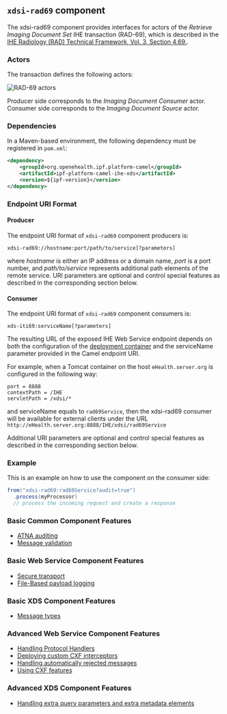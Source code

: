 
## `xdsi-rad69` component

The xdsi-rad69 component provides interfaces for actors of the *Retrieve Imaging Document Set* IHE transaction (RAD-69),
which is described in the [IHE Radiology (RAD) Technical Framework, Vol. 3, Section 4.69.](http://ihe.net/uploadedFiles/Documents/Radiology/IHE_RAD_TF_Vol3.pdf).

### Actors

The transaction defines the following actors:

![RAD-69 actors](images/rad69.png)

Producer side corresponds to the *Imaging Document Consumer* actor.
Consumer side corresponds to the *Imaging Document Source* actor.

### Dependencies

In a Maven-based environment, the following dependency must be registered in `pom.xml`:

```xml
<dependency>
    <groupId>org.openehealth.ipf.platform-camel</groupId>
    <artifactId>ipf-platform-camel-ihe-xds</artifactId>
    <version>${ipf-version}</version>
</dependency>
```

### Endpoint URI Format

#### Producer

The endpoint URI format of `xdsi-rad69` component producers is:

```
xdsi-rad69://hostname:port/path/to/service[?parameters]
```

where *hostname* is either an IP address or a domain name, *port* is a port number, and *path/to/service*
represents additional path elements of the remote service.
URI parameters are optional and control special features as described in the corresponding section below.

#### Consumer

The endpoint URI format of `xdsi-rad69` component consumers is:

```
xds-iti69:serviceName[?parameters]
```

The resulting URL of the exposed IHE Web Service endpoint depends on both the configuration of the [deployment container]
and the serviceName parameter provided in the Camel endpoint URI.

For example, when a Tomcat container on the host `eHealth.server.org` is configured in the following way:

```
port = 8888
contextPath = /IHE
servletPath = /xdsi/*
```

and serviceName equals to `rad69Service`, then the xdsi-rad69 consumer will be available for external clients under the URL
`http://eHealth.server.org:8888/IHE/xdsi/rad69Service`

Additional URI parameters are optional and control special features as described in the corresponding section below.


### Example

This is an example on how to use the component on the consumer side:

```java
from("xdsi-rad69:rad69Service?audit=true")
  .process(myProcessor)
  // process the incoming request and create a response
```


### Basic Common Component Features

* [ATNA auditing]
* [Message validation]

### Basic Web Service Component Features

* [Secure transport]
* [File-Based payload logging]

### Basic XDS Component Features

* [Message types]

### Advanced Web Service Component Features

* [Handling Protocol Handlers]
* [Deploying custom CXF interceptors]
* [Handling automatically rejected messages]
* [Using CXF features]

### Advanced XDS Component Features

* [Handling extra query parameters and extra metadata elements]


[ATNA auditing]: ../atna.html
[Message validation]: ../messageValidation.html

[deployment container]: ../ws/deployment.html
[Secure Transport]: ../ws/secureTransport.html
[File-Based payload logging]: ../ws/payloadLogging.html

[Message types]: messageTypes.html
[Handling extra query parameters and extra metadata elements]: handlingExtra.html

[Handling Protocol Handlers]: ../ws/protocolHeaders.html
[Deploying custom CXF interceptors]: ../ws/customInterceptors.html
[Handling automatically rejected messages]: ../handlingRejected.html
[Using CXF features]: ../ws/cxfFeatures.html




